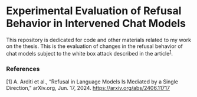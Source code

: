  # Experimental Evaluation of Refusal Behavior in Intervened Chat Models 

This repository  is dedicated for code and other materials related to my work on the thesis. This is the evaluation of changes in the refusal behavior of chat models subject to the white box attack described in the article<sup>[1](https://arxiv.org/abs/2406.11717)</sup>. 

### References

[1] A. Arditi et al., “Refusal in Language Models Is Mediated by a Single Direction,” arXiv.org, Jun. 17, 2024. https://arxiv.org/abs/2406.11717
